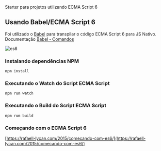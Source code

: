 Starter para projetos utilizando ECMA Script 6

## Usando Babel/ECMA Script 6
Foi utilizado o [Babel](http://babeljs.io/) para transpilar o código ECMA Script 6 para JS Nativo.
Documentação [Babel - Comandos](https://babeljs.io/docs/usage/cli/)

![es6](https://cdn-images-1.medium.com/max/640/1*PRWUR9YdS1jWOP7Al3qPEA.jpeg)

### Instalando dependências NPM
```npm install```

### Executando o Watch do Script ECMA Script
```npm run watch```

### Executando o Build do Script ECMA Script
```npm run build```

### Começando com o ECMA Script 6
[https://rafaell-lycan.com/2015/comecando-com-es6/](https://rafaell-lycan.com/2015/comecando-com-es6/)
